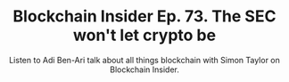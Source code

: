 ---
layout: "post"
title: "Blockchain Insider Ep. 73. The SEC won't let crypto be"
subtitle: "Listen to Adi Ben-Ari talk about all things blockchain with Simon Taylor on Blockchain Insider."
image: "blockchain-insider.jpg"
category: "News"
link:
  type: "podcast"
  source: "podcast"
  url: " https://bi.11fs.com/75"
---